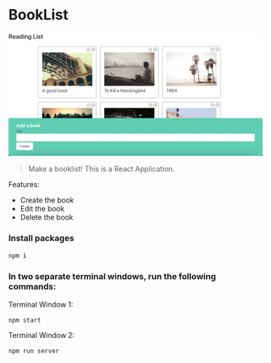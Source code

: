 # BookList

![Image 1](image/image1.png)

> Make a booklist! This is a React Application.

Features:

- Create the book
- Edit the book
- Delete the book

### Install packages

```bash
npm i
```

### In two separate terminal windows, run the following commands:

Terminal Window 1:

```bash
npm start
```

Terminal Window 2:

```bash
npm run server
```

